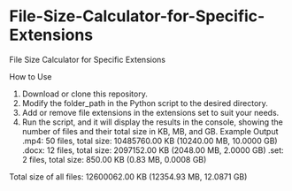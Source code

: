 # File-Size-Calculator-for-Specific-Extensions
File Size Calculator for Specific Extensions

How to Use
1.  Download or clone this repository.
2.  Modify the folder_path in the Python script to the desired directory.
3.  Add or remove file extensions in the extensions set to suit your needs.
4.  Run the script, and it will display the results in the console, showing the number of files and their total size in KB, MB, and GB.
Example Output
.mp4: 50 files, total size: 10485760.00 KB (10240.00 MB, 10.0000 GB)
.docx: 12 files, total size: 2097152.00 KB (2048.00 MB, 2.0000 GB)
.set: 2 files, total size: 850.00 KB (0.83 MB, 0.0008 GB)

Total size of all files: 12600062.00 KB (12354.93 MB, 12.0871 GB)
